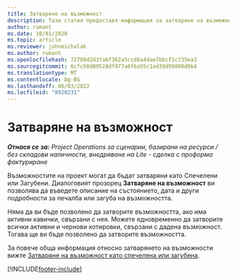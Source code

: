 ```yaml
---
title: Затваряне на възможност
description: Тази статия предоставя информация за затваряне на възможност по проект.
author: rumant
ms.date: 10/01/2020
ms.topic: article
ms.reviewer: johnmichalak
ms.author: rumant
ms.openlocfilehash: 72789d2d3fa6f362a5ccd8a4dae7bbcf1c735ea3
ms.sourcegitcommit: 6cfc50d89528df977a8f6a55c1ad39d99800d9b4
ms.translationtype: MT
ms.contentlocale: bg-BG
ms.lasthandoff: 06/03/2022
ms.locfileid: "8920231"
---
```

# <a name="close-an-opportunity"></a>Затваряне на възможност

_**Отнася се за:** Project Operations за сценарии, базирани на ресурси / без складови наличности, внедряване на Lite - сделка с проформа фактуриране_

Възможностите на проект могат да бъдат затваряни като Спечелени или Загубени. Диалоговият прозорец **Затваряне на възможност** ви позволява да въведете описание на състоянието, дата и други подробности за печалба или загуба на възможността.

Няма да ви бъде позволено да затворите възможността, ако има активни кавички, свързани с нея. Можете едновременно да затворите всички активни и чернови котировки, свързани с дадена възможност. Тогава ще ви бъде позволено да затворите възможността.

За повече обща информация относно затварянето на възможности вижте [Затваряне на възможност като спечелена или загубена](/dynamics365/sales-enterprise/close-opportunity-won-lost-sales).


[!INCLUDE[footer-include](../includes/footer-banner.md)]